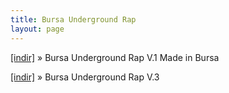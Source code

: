 ```yaml
---
title: Bursa Underground Rap
layout: page
---
```


<a href="https://cloud.mail.ru/public/439706fa939f/Bursa%20Underground%20Rap%20Vol.1%20Made%20In%20Bursa" target="_blank">[indir]</a>  »  Bursa Underground Rap V.1 Made in Bursa

<a href="https://cloud.mail.ru/public/9b8ecb4844ef/Bursa%20Underground%20Toplama%20Vol.3" target="_blank">[indir]</a>  »  Bursa Underground Rap V.3